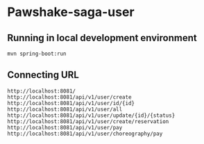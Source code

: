 # Pawshake-saga-user

## Running in local development environment

```
mvn spring-boot:run
```

## Connecting URL

```
http://localhost:8081/
http://localhost:8081/api/v1/user/create
http://localhost:8081/api/v1/user/id/{id}
http://localhost:8081/api/v1/user/all
http://localhost:8081/api/v1/user/update/{id}/{status}
http://localhost:8081/api/v1/user/create/reservation
http://localhost:8081/api/v1/user/pay
http://localhost:8081/api/v1/user/choreography/pay
```

